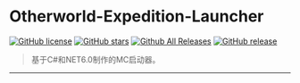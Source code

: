 # Otherworld-Expedition-Launcher

[![GitHub license](https://img.shields.io/github/license/chuyuewei/Otherworld-Expedition-Launcher)](https://github.com/chuyuewei/Otherworld-Expedition-Launcher/main/LICENSE)
[![GitHub stars](https://img.shields.io/github/stars/chuyuewei/Otherworld-Expedition-Launcher)](https://github.com/chuyuewei/Otherworld-Expedition-Launcher/stargazers)
[![Github All Releases](https://img.shields.io/github/downloads/chuyuewei/Otherworld-Expedition-Launcher/total.svg)](https://github.com/chuyuewei/Otherworld-Expedition-Launcher/releases)
[![GitHub release](https://img.shields.io/github/v/release/chuyuewei/Otherworld-Expedition-Launcher)](https://github.com/chuyuewei/Otherworld-Expedition-Launcher/releases/latest)

> 基于C#和NET6.0制作的MC启动器。

---
